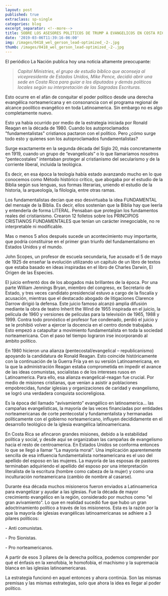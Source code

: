 ```yaml
---
layout: post
published: true
extraclass: sp-single
categories: blog
excerpt_separator: <!--more-->
title: SOBRE LOS ASESORES POLITICOS DE TRUMP A EVANGELICOS EN COSTA RICA
date: '2019-03-06T11:39:16-06:00'
img: /images/0418_wel_gerson_lead-optimized_-2-.jpg
thumb: /images/0418_wel_gerson_lead-optimized_-2-.jpg
---
```

El periódico La Nación publica hoy una noticia altamente preocupante: 

> _Capitol Ministries, el grupo de estudio bíblico que aconseja al vicepresidente de Estados Unidos, Mike Pence, decidió abrir una sede en Costa Rica para guiar a los diputados y demás políticos locales según su interpretación de las Sagradas Escrituras. <!--more-->_

Esto ocurre en el afán de conquitar el poder político desde una derecha evangélica norteamericana y en consonancia con el programa regional de alcance poolítico evangélico en toda Latinoamerica. Sin embargo no es algo completamente nuevo. 

Esto ya había ocurrido por medio de la estrategia iniciada por Ronald Reagan en la década de 1980. Cuando los autoproclamados "fundamentalistas" cristianos pactaron con el político.  Pero ¿cómo surge todo esto y quienes son los autoproclamados fundamentalistas? 

Surge exactamente en la segunda década del Siglo 20, más concretamente en 1919, cuando un grupo de “evangelicals” o lo que llamaríamos nosotros “pentecostales” intentaban proteger al cristianismo del secularismo y de la corriente liberal, incluida la teológica. 

Es decir, en esa época la teología había estado avanzando mucho en lo que conocemos como Método histórico crítico, que abogaba por el estudio de la Biblia según sus lenguas, sus formas literarias, uniendo el estudio de la historia, la arqueología, la filología, entre otras ramas. 

Los fundamentalistas decían que eso desvirtuaba la idea FUNDAMENTAL del mensaje de la Biblia. Es decir, ellos sostenían que la Biblia hay que leerla y entenderla de forma LITERAL. Pensaban que protegían los fundamentos reales del cristianismo.  Crearon 12 folletos sobre los PRINCIPIOS CRISTIANOS FUNDAMENTALES que tenían un carácter innegociable, no re interpretable ni modificable.

Mas o menos 5 años después sucede un acontecimiento muy importante, que podría constituirse en el primer gran triunfo del fundamentalismo en Estados Unidos y el mundo. 

John Scopes, un profesor de escuela secundaria, fue acusado el 5 de mayo de 1925 de enseñar la evolución utilizando un capítulo de un libro de textos que estaba basado en ideas inspiradas en el libro de Charles Darwin, El Origen de las Especies. 

El juicio enfrentó dos de los abogados más brillantes de la época. Por una parte William Jennings Bryan, miembro del congreso, ex Secretario de Estado, y tres veces candidato presidencial estuvo a cargo de la fiscalía y acusación, mientras que el destacado abogado de litigaciones Clarence Darrow dirigió la defensa. Este juicio famoso alcanzó amplia difusión mediante la obra de teatro Inherit the Wind de 1955 inspirada en el juicio, la película de 1960 y versiones de películas para la televisión de 1965, 1988 y 1999. Contra todo pronóstico el profesor fue condenado, perdió el juicio y se le prohibió volver a ejercer la docencia en el centro donde trabajaba.  Esto empezó a catapultar a movimiento fundamentalista en toda la sociedad norteamericana. Con el paso tel tiempo lograron irse incorporando al ámbito político. 

En 1980 hicieron una alianza (pentecostal/evangelical – republicanismo) apoyando la candidatura de Ronald Reagan. Esto coincide históricamente con la continuación de la Guerra Fría ya en su versión Latinoamericana, en la que la administración Reagan estaba comprometida en impedir el avance de las ideas comunistas, socialistas o de los intereses rusos en Latinoamerica.  Para ello, esa alianza evangelical-reagan fue crucial.  Por medio de misiones cristianas, que venían a asistir a poblaciones empobrecidas, fundar iglesias y organizaciones de caridad y evangelismo, se logró una verdadera conquista socioreligiosa. 

Es la época del llamado “avivamiento” evangélico en latinoamerica… las campañas evangelísticas, la mayoría de las veces financiadas por entidades norteamericanas de corte pentecostal y fundamentalista y hermanadas políticamente con el gobierno norteamericano, influyen decididamente en el desarrollo teológico de la iglesia evangélica latinoamericana. 

En Costa Rica se afincaron grandes misiones, debido a la estabilidad política y social, y desde aquí se organizaban las campañas de evangelismo hacia el resto de centroamerica. En Estados Unidos se conforma entonces lo que se llegó a llamar "La mayoría moral".  Una implicación aparentemente sencilla de esa influencia fundamentalista norteamericana es el uso del apellido del esposo en las mujeres. La mayoría de las esposas de pastores terminaban adquiriendo el apellido del esposo  por una interpretación literalista de la escritura (hombre como cabeza de la mujer) y como una inculturación norteamericana (cambio de nombre al casarse).

Durante ésa década muchos misioneros fueron enviados a Latinoamerica para evangelizar y ayudar a las iglesias. Fue la década de mayor crecimiento evangélico en la región, considerado por muchos como "el gran avivamiento". Lo que en realidad sucedió fue que hubo un gran adoctrinamiento político a través de los misioneros. Esta es la razón por la que la mayoría de iglesias evangélicas latinoamericanas se adhiere a 3 pilares políticos:

\- Anti comunistas. 

\- Pro Sionistas. 

\- Pro norteamericanos.

A partir de esos 3 pilares de la derecha política, podemos comprender por qué el énfasis en la xenofobia, le homofobia, el machismo y la supremacía blanca en las iglesias latinoamericanas.

La estrategia funcionó en aquel entonces y ahora continúa. Son las mismas premisas y las mismas estrategias, solo que ahora la idea es llegar al poder político.
